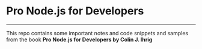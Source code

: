 # Pro Node.js for Developers
----------------------------

This repo contains some important notes and code snippets and samples from the book 
**Pro Node.js for Developers by Colin J. Ihrig**

